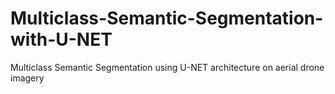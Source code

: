 # Multiclass-Semantic-Segmentation-with-U-NET
Multiclass Semantic Segmentation using U-NET architecture on aerial drone imagery
